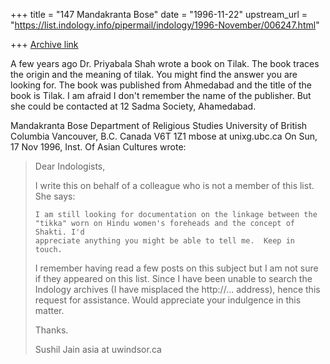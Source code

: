 +++
title = "147 Mandakranta Bose"
date = "1996-11-22"
upstream_url = "https://list.indology.info/pipermail/indology/1996-November/006247.html"

+++
[Archive link](https://list.indology.info/pipermail/indology/1996-November/006247.html)

A few years ago Dr. Priyabala Shah wrote a book on Tilak. The book traces 
the origin and the meaning of tilak. You might find the answer you are 
looking for. The book was published from Ahmedabad and the title of the 
book is Tilak. I am afraid I don't remember the name of the publisher.
But she could be contacted at 12 Sadma Society, Ahamedabad.

Mandakranta Bose
Department of Religious Studies
University of British Columbia
Vancouver, B.C. Canada
V6T 1Z1
mbose at unixg.ubc.ca
On Sun, 17 Nov 1996, Inst. Of Asian Cultures wrote:

> 
> Dear Indologists,
> 
> I write this on behalf of a colleague who is not a member of this list. 
> She says:
> 
> 
>     I am still looking for documentation on the linkage between the 
>     "tikka" worn on Hindu women's foreheads and the concept of Shakti. I'd 
>     appreciate anything you might be able to tell me.  Keep in touch.  
> 
> 
> I remember having read a few posts on this subject but I am not sure if 
> they appeared on this list. Since I have been unable to search the 
> Indology archives (I have misplaced the http://... address), hence this 
> request for assistance. Would appreciate your indulgence in this matter.
> 
> Thanks.
> 
> Sushil Jain
> asia at uwindsor.ca
> 
> 





